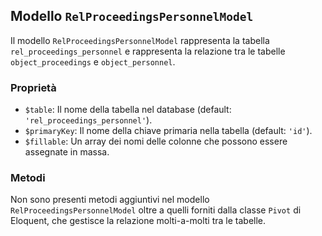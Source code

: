 ## Modello `RelProceedingsPersonnelModel`

Il modello `RelProceedingsPersonnelModel` rappresenta la tabella `rel_proceedings_personnel` e rappresenta la relazione tra le tabelle `object_proceedings` e `object_personnel`.

### Proprietà

* `$table`: Il nome della tabella nel database (default: `'rel_proceedings_personnel'`).
* `$primaryKey`: Il nome della chiave primaria nella tabella (default: `'id'`).
* `$fillable`: Un array dei nomi delle colonne che possono essere assegnate in massa.

### Metodi

Non sono presenti metodi aggiuntivi nel modello `RelProceedingsPersonnelModel` oltre a quelli forniti dalla classe `Pivot` di Eloquent, che gestisce la relazione molti-a-molti tra le tabelle.
